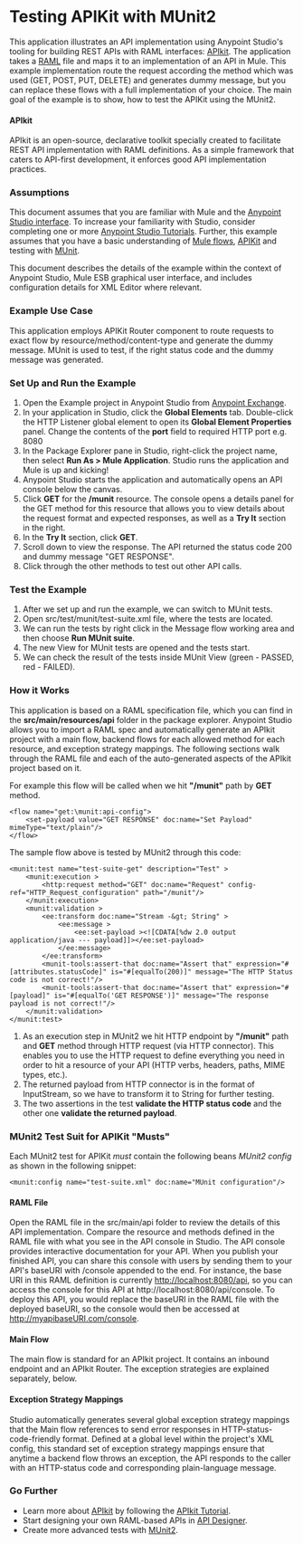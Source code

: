 # Testing APIKit with MUnit2 #

This application illustrates an API implementation using Anypoint Studio's tooling for building REST APIs with RAML interfaces: [APIkit](http://www.mulesoft.org/documentation/display/current/APIkit). The application takes a [RAML](http://raml.org/) file and maps it to an implementation of an API in Mule. This example implementation route the request according the method which was used (GET, POST, PUT, DELETE) and generates dummy message, but you can replace these flows with a full implementation of your choice.
The main goal of the example is to show, how to test the APIKit using the MUnit2.

#### APIkit ####

APIkit is an open-source, declarative toolkit specially created to facilitate REST API implementation with RAML definitions. As a simple framework that caters to API-first development, it enforces good API implementation practices. 

### Assumptions ###

This document assumes that you are familiar with Mule and the [Anypoint Studio interface](http://www.mulesoft.org/documentation/display/current/Anypoint+Studio+Essentials). To increase your familiarity with Studio, consider completing one or more [Anypoint Studio Tutorials](http://www.mulesoft.org/documentation/display/current/Basic+Studio+Tutorial). Further, this example assumes that you have a basic understanding of [Mule flows](http://www.mulesoft.org/documentation/display/current/Mule+Application+Architecture), [APIKit](http://docs.mulesoft.com/anypoint-platform-for-apis/apikit-tutorial) and testing with [MUnit](https://docs.mulesoft.com/mule-user-guide/v/3.7/munit). 

This document describes the details of the example within the context of Anypoint Studio, Mule ESB graphical user interface, and includes configuration details for XML Editor where relevant. 

### Example Use Case ###

This application employs APIKit Router component to route requests to exact flow by resource/method/content-type and generate the dummy message. MUnit is used to test, if the right status code and the dummy message was generated.

### Set Up and Run the Example ###

1. Open the Example project in Anypoint Studio from [Anypoint Exchange](http://www.mulesoft.org/documentation/display/current/Anypoint+Exchange).
2. In your application in Studio, click the **Global Elements** tab. Double-click the HTTP Listener global element to open its **Global Element Properties** panel. Change the contents of the **port** field to required HTTP port e.g. 8080
3. In the Package Explorer pane in Studio, right-click the project name, then select **Run As > Mule Application**. Studio runs the application and Mule is up and kicking!
2. Anypoint Studio starts the application and automatically opens an API console below the canvas.
3. Click **GET** for the **/munit** resource.
The console opens a details panel for the GET method for this resource that allows you to view details about the request format and expected responses, as well as a **Try It** section in the right.
4. In the **Try It** section, click **GET**.
5. Scroll down to view the response. The API returned the status code 200 and dummy message "GET RESPONSE". 
6. Click through the other methods to test out other API calls.

### Test the Example ###

1. After we set up and run the example, we can switch to MUnit tests.
2. Open src/test/munit/test-suite.xml file, where the tests are located.
3. We can run the tests by right click in the Message flow working area and then choose **Run MUnit suite**.
4. The new View for MUnit tests are opened and the tests start.
5. We can check the result of the tests inside MUnit View (green - PASSED, red - FAILED).

### How it Works ###

This application is based on a RAML specification file, which you can find in the **src/main/resources/api** folder in the package explorer. Anypoint Studio allows you to import a RAML spec and automatically generate an APIkit project with a main flow, backend flows for each allowed method for each resource, and exception strategy mappings. The following sections walk through the RAML file and each of the auto-generated aspects of the APIkit project based on it.

For example this flow will be called when we hit **"/munit"** path by **GET** method.

	<flow name="get:\munit:api-config">
	    <set-payload value="GET RESPONSE" doc:name="Set Payload" mimeType="text/plain"/>
	</flow>
 
   
The sample flow above is tested by MUnit2 through this code:

	<munit:test name="test-suite-get" description="Test" >
		<munit:execution >
			<http:request method="GET" doc:name="Request" config-ref="HTTP_Request_configuration" path="/munit"/>
		</munit:execution>
		<munit:validation >
			<ee:transform doc:name="Stream -&gt; String" >
				<ee:message >
					<ee:set-payload ><![CDATA[%dw 2.0 output application/java --- payload]]></ee:set-payload>
				</ee:message>
			</ee:transform>
			<munit-tools:assert-that doc:name="Assert that" expression="#[attributes.statusCode]" is="#[equalTo(200)]" message="The HTTP Status code is not correct!"/>
			<munit-tools:assert-that doc:name="Assert that" expression="#[payload]" is="#[equalTo('GET RESPONSE')]" message="The response payload is not correct!"/>
		</munit:validation>
	</munit:test>

1. As an execution step in MUnit2 we hit HTTP endpoint by **"/munit"** path and **GET** method through HTTP request (via HTTP connector).
This enables you to use the HTTP request to define everything you need in order to hit a resource of your API (HTTP verbs, headers, paths, MIME types, etc.).
1. The returned payload from HTTP connector is in the format of InputStream, so we have to transform it to String for further testing.
1. The two assertions in the test **validate the HTTP status code** and the other one **validate the returned payload**.


### MUnit2 Test Suit for APIKit "Musts" ###

Each MUnit2 test for APIKit _must_ contain the following beans _MUnit2 config_ as shown in the following snippet:

	<munit:config name="test-suite.xml" doc:name="MUnit configuration"/>


#### RAML File ####

Open the RAML file in the src/main/api folder to review the details of this API implementation.
Compare the resource and methods defined in the RAML file with what you see in the API console in Studio. The API console provides interactive documentation for your API. When you publish your finished API, you can share this console with users by sending them to your API's baseURI with /console appended to the end. For instance, the base URI in this RAML definition is currently [http://localhost:8080/api](http://localhost:8080/api,), so you can access the console for this API at http://localhost:8080/api/console. To deploy this API, you would replace the baseURI in the RAML file with the deployed baseURI, so the console would then be accessed at http://myapibaseURI.com/console.

#### Main Flow 
The main flow is standard for an APIkit project. It contains an inbound endpoint and an APIkit Router. The exception strategies are explained separately, below.

#### Exception Strategy Mappings ####

Studio automatically generates several global exception strategy mappings that the Main flow references to send error responses in HTTP-status-code-friendly format. Defined at a global level within the project's XML config, this standard set of exception strategy mappings ensure that anytime a backend flow throws an exception, the API responds to the caller with an HTTP-status code and corresponding plain-language message. 


### Go Further ###

- Learn more about [APIkit](http://www.mulesoft.org/documentation/display/current/APIkit) by following the [APIkit Tutorial](http://www.mulesoft.org/documentation/display/current/APIkit+Tutorial).
- Start designing your own RAML-based APIs in [API Designer](http://api-portal.anypoint.mulesoft.com/raml/api-designer).
- Create more advanced tests with [MUnit2](http://docs.mulesoft.com/mule-user-guide/v/4.0/munit).
